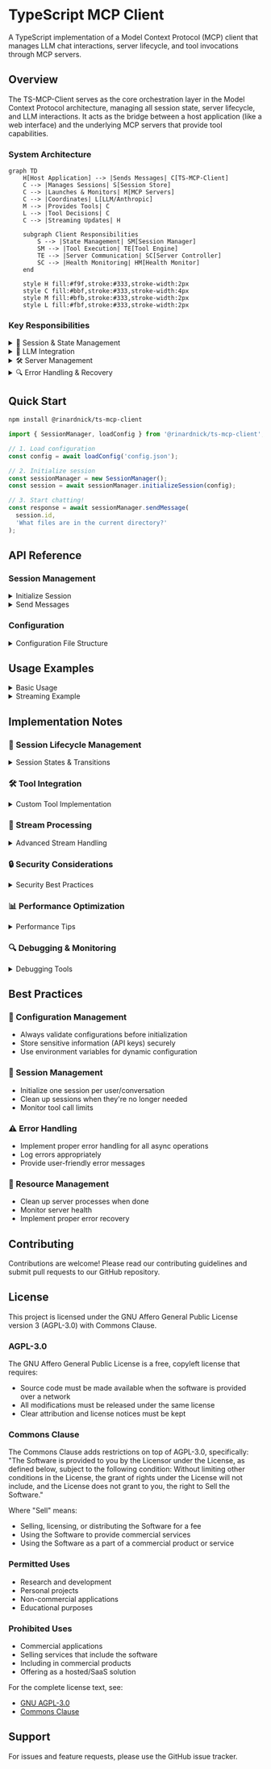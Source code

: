 # TypeScript MCP Client

A TypeScript implementation of a Model Context Protocol (MCP) client that manages LLM chat interactions, server lifecycle, and tool invocations through MCP servers.

## Overview

The TS-MCP-Client serves as the core orchestration layer in the Model Context Protocol architecture, managing all session state, server lifecycle, and LLM interactions. It acts as the bridge between a host application (like a web interface) and the underlying MCP servers that provide tool capabilities.

### System Architecture

```mermaid
graph TD
    H[Host Application] --> |Sends Messages| C[TS-MCP-Client]
    C --> |Manages Sessions| S[Session Store]
    C --> |Launches & Monitors| M[MCP Servers]
    C --> |Coordinates| L[LLM/Anthropic]
    M --> |Provides Tools| C
    L --> |Tool Decisions| C
    C --> |Streaming Updates| H

    subgraph Client Responsibilities
        S --> |State Management| SM[Session Manager]
        SM --> |Tool Execution| TE[Tool Engine]
        TE --> |Server Communication| SC[Server Controller]
        SC --> |Health Monitoring| HM[Health Monitor]
    end

    style H fill:#f9f,stroke:#333,stroke-width:2px
    style C fill:#bbf,stroke:#333,stroke-width:4px
    style M fill:#bfb,stroke:#333,stroke-width:2px
    style L fill:#fbf,stroke:#333,stroke-width:2px
```

### Key Responsibilities

<details>
<summary>🔄 Session & State Management</summary>

- Manages all session state and lifecycle
- Handles session persistence and recovery
- Tracks session activity and expiry
- Maintains conversation history
</details>

<details>
<summary>🤖 LLM Integration</summary>

- Coordinates all LLM interactions
- Implements tool detection and execution
- Enforces tool call limits
- Provides streaming updates of operations
</details>

<details>
<summary>🛠️ Server Management</summary>

- Manages server lifecycle (launch, health, shutdown)
- Maintains server capabilities registry
- Implements MCP protocol for tool interactions
- Caches tool capabilities for reuse
</details>

<details>
<summary>🔍 Error Handling & Recovery</summary>

- Handles error recovery and retries
- Provides comprehensive error tracking
- Implements automatic recovery mechanisms
- Ensures graceful degradation
</details>

## Quick Start

```bash
npm install @rinardnick/ts-mcp-client
```

```typescript
import { SessionManager, loadConfig } from '@rinardnick/ts-mcp-client';

// 1. Load configuration
const config = await loadConfig('config.json');

// 2. Initialize session
const sessionManager = new SessionManager();
const session = await sessionManager.initializeSession(config);

// 3. Start chatting!
const response = await sessionManager.sendMessage(
  session.id,
  'What files are in the current directory?'
);
```

## API Reference

### Session Management

<details>
<summary>Initialize Session</summary>

```typescript
const sessionManager = new SessionManager();
const session = await sessionManager.initializeSession(config: LLMConfig);
```

The `LLMConfig` interface:

```typescript
interface LLMConfig {
  type: string; // LLM type (e.g., 'claude')
  api_key: string; // API key for the LLM
  model: string; // Model identifier
  system_prompt: string; // System prompt for the session
  servers?: {
    // Optional server configurations
    [key: string]: {
      command: string; // Server launch command
      args: string[]; // Command arguments
      env: Record<string, string>; // Environment variables
    };
  };
}
```

</details>

<details>
<summary>Send Messages</summary>

```typescript
// Regular message sending
const response = await sessionManager.sendMessage(
  sessionId: string,
  message: string
): Promise<ChatMessage>;

// Streaming message sending
const stream = sessionManager.sendMessageStream(
  sessionId: string,
  message: string
): AsyncGenerator<{
  type: string;
  content?: string;
  error?: string;
}>;
```

</details>

### Configuration

<details>
<summary>Configuration File Structure</summary>

```json
{
  "llm": {
    "type": "claude",
    "api_key": "YOUR_API_KEY_HERE",
    "model": "claude-3-5-sonnet-20241022",
    "system_prompt": "You are a helpful assistant."
  },
  "max_tool_calls": 3,
  "servers": {
    "filesystem": {
      "command": "npx",
      "args": ["-y", "@modelcontextprotocol/server-filesystem", "/workspace"],
      "env": {}
    },
    "terminal": {
      "command": "npx",
      "args": [
        "@rinardnick/mcp-terminal",
        "--allowed-commands",
        "[go,python3,uv,npm,npx,git,ls,cd,touch,mv,pwd,mkdir]"
      ],
      "env": {}
    }
  }
}
```

</details>

## Usage Examples

<details>
<summary>Basic Usage</summary>

```typescript
import { SessionManager, loadConfig } from '@rinardnick/ts-mcp-client';

// Initialize
const config = await loadConfig('config.json');
const sessionManager = new SessionManager();
const session = await sessionManager.initializeSession(config);

// Send a message
const response = await sessionManager.sendMessage(
  session.id,
  'What files are in the current directory?'
);
```

</details>

<details>
<summary>Streaming Example</summary>

```typescript
// Stream responses
const stream = sessionManager.sendMessageStream(
  session.id,
  'What files are in the current directory?'
);

for await (const chunk of stream) {
  switch (chunk.type) {
    case 'content':
      console.log('Content:', chunk.content);
      break;
    case 'tool_start':
      console.log('Tool starting:', chunk.content);
      break;
    case 'tool_result':
      console.log('Tool result:', chunk.content);
      break;
    case 'error':
      console.error('Error:', chunk.error);
      break;
    case 'done':
      console.log('Stream complete');
      break;
  }
}
```

Stream response types:

- `thinking`: LLM's intermediate thoughts/planning
- `tool_start`: When a tool is about to be executed
- `tool_result`: The result from a tool execution
- `content`: The final formatted response
- `error`: Any error messages
- `done`: Stream completion marker
</details>

## Implementation Notes

### 🔄 Session Lifecycle Management

<details>
<summary>Session States & Transitions</summary>

```typescript
// 1. Session Initialization
const session = await sessionManager.initializeSession({
  type: 'claude',
  api_key: process.env.ANTHROPIC_API_KEY,
  model: 'claude-3-sonnet-20240229',
  system_prompt: 'You are a helpful assistant.',
  servers: {
    // Server configurations
  },
});

// 2. Session Recovery
const existingSession = sessionManager.getSession(sessionId);
if (existingSession.lastActivityAt < Date.now() - 30 * 60 * 1000) {
  // Session expired, reinitialize
  await sessionManager.initializeSession(config);
}

// 3. Session Cleanup
// Implement in your application shutdown
process.on('SIGTERM', async () => {
  await sessionManager.cleanup();
});
```

- Sessions automatically expire after 30 minutes of inactivity
- Server processes are terminated when sessions are cleaned up
- Tool capabilities are cached per session
</details>

### 🛠️ Tool Integration

<details>
<summary>Custom Tool Implementation</summary>

```typescript
// 1. Define Tool Schema
const customTool = {
  name: 'custom-tool',
  description: 'Performs a custom operation',
  parameters: {
    properties: {
      input: {
        type: 'string',
        description: 'Input for the custom operation',
      },
    },
    required: ['input'],
  },
};

// 2. Implement Tool Handler
const handleCustomTool = async (params: any) => {
  // Tool implementation
  return { result: `Processed: ${params.input}` };
};

// 3. Register with MCP Server
const server = new MCPServer({
  tools: [customTool],
  handlers: {
    'custom-tool': handleCustomTool,
  },
});
```

- Tools must follow the MCP protocol specification
- Parameters should be strictly typed
- Include comprehensive error handling
</details>

### 🔀 Stream Processing

<details>
<summary>Advanced Stream Handling</summary>

```typescript
// 1. Custom Stream Processing
const processStream = async (sessionId: string, message: string) => {
  const stream = sessionManager.sendMessageStream(sessionId, message);
  let toolResult = null;

  for await (const chunk of stream) {
    switch (chunk.type) {
      case 'thinking':
        // Handle intermediate thoughts
        break;
      case 'tool_start':
        // Track tool execution start
        break;
      case 'tool_result':
        toolResult = chunk.content;
        // Process tool results
        break;
      case 'content':
        if (toolResult) {
          // Combine tool results with content
        }
        // Process final content
        break;
    }
  }
};

// 2. Error Recovery in Streams
try {
  for await (const chunk of stream) {
    if (chunk.type === 'error') {
      // Implement retry logic
      await handleStreamError(chunk.error);
      continue;
    }
    // Process chunk
  }
} catch (error) {
  // Handle stream interruption
  await recoverSession(sessionId);
}
```

- Implement backoff strategies for retries
- Cache intermediate results for recovery
- Handle stream interruptions gracefully
</details>

### 🔒 Security Considerations

<details>
<summary>Security Best Practices</summary>

```typescript
// 1. API Key Management
const config = {
  type: 'claude',
  api_key: process.env.ANTHROPIC_API_KEY, // Never hardcode
  // ...
};

// 2. Server Process Isolation
const serverConfig = {
  command: 'npx',
  args: [
    '@modelcontextprotocol/server-filesystem',
    '/restricted/path', // Restrict access
  ],
  env: {
    NODE_ENV: 'production',
    // Limit environment variables
  },
};

// 3. Tool Access Control
const validateToolAccess = (tool: string, user: User) => {
  const allowedTools = getAllowedTools(user.role);
  return allowedTools.includes(tool);
};
```

- Implement rate limiting for tool calls
- Validate all tool inputs
- Monitor server resource usage
- Implement audit logging
</details>

### 📊 Performance Optimization

<details>
<summary>Performance Tips</summary>

```typescript
// 1. Tool Result Caching
const cache = new Map<string, any>();
const getCachedResult = (toolName: string, params: any) => {
  const key = `${toolName}:${JSON.stringify(params)}`;
  return cache.get(key);
};

// 2. Batch Processing
const batchMessages = async (messages: string[]) => {
  const sessions = new Map<string, string[]>();
  // Group messages by session
  // Process in batches
};

// 3. Resource Management
const optimizeResources = {
  maxSessions: 100,
  toolTimeout: 5000,
  maxConcurrent: 10,
};
```

- Implement connection pooling
- Use appropriate timeout values
- Monitor memory usage
- Implement circuit breakers
</details>

### 🔍 Debugging & Monitoring

<details>
<summary>Debugging Tools</summary>

```typescript
// 1. Session Debugging
const debugSession = (sessionId: string) => {
  const session = sessionManager.getSession(sessionId);
  console.log({
    toolCalls: session.toolCallCount,
    lastActivity: session.lastActivityAt,
    messageCount: session.messages.length,
  });
};

// 2. Tool Execution Monitoring
const monitorTool = async (name: string, params: any) => {
  const startTime = Date.now();
  try {
    const result = await executeTool(name, params);
    metrics.recordToolExecution(name, Date.now() - startTime);
    return result;
  } catch (error) {
    metrics.recordToolError(name, error);
    throw error;
  }
};
```

- Implement comprehensive logging
- Add performance metrics
- Monitor server health
- Track tool usage patterns
</details>

## Best Practices

### 🔐 Configuration Management

- Always validate configurations before initialization
- Store sensitive information (API keys) securely
- Use environment variables for dynamic configuration

### 📡 Session Management

- Initialize one session per user/conversation
- Clean up sessions when they're no longer needed
- Monitor tool call limits

### ⚠️ Error Handling

- Implement proper error handling for all async operations
- Log errors appropriately
- Provide user-friendly error messages

### 🔄 Resource Management

- Clean up server processes when done
- Monitor server health
- Implement proper error recovery

## Contributing

Contributions are welcome! Please read our contributing guidelines and submit pull requests to our GitHub repository.

## License

This project is licensed under the GNU Affero General Public License version 3 (AGPL-3.0) with Commons Clause.

### AGPL-3.0

The GNU Affero General Public License is a free, copyleft license that requires:

- Source code must be made available when the software is provided over a network
- All modifications must be released under the same license
- Clear attribution and license notices must be kept

### Commons Clause

The Commons Clause adds restrictions on top of AGPL-3.0, specifically:
"The Software is provided to you by the Licensor under the License, as defined below, subject to the following condition: Without limiting other conditions in the License, the grant of rights under the License will not include, and the License does not grant to you, the right to Sell the Software."

Where "Sell" means:

- Selling, licensing, or distributing the Software for a fee
- Using the Software to provide commercial services
- Using the Software as a part of a commercial product or service

### Permitted Uses

- Research and development
- Personal projects
- Non-commercial applications
- Educational purposes

### Prohibited Uses

- Commercial applications
- Selling services that include the software
- Including in commercial products
- Offering as a hosted/SaaS solution

For the complete license text, see:

- [GNU AGPL-3.0](https://www.gnu.org/licenses/agpl-3.0.en.html)
- [Commons Clause](https://commonsclause.com/)

## Support

For issues and feature requests, please use the GitHub issue tracker.
